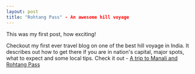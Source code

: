 ```yaml
---
layout: post
title: "Rohtang Pass" - An awesome hill voyage
---
```


This was my first post, how exciting!

Checkout my first ever travel blog on one of the best hill voyage in India. It describes out how to get there if you are in nation's capital, major spots, what to expect and some local tips. Check it out - [A trip to Manali and Rohtang Pass](http://explore-manali.blogspot.com/) 
